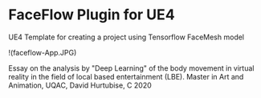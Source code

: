 # FaceFlow Plugin for UE4
UE4 Template for creating a project using Tensorflow FaceMesh model

!(faceflow-App.JPG)

Essay on the analysis by "Deep Learning" of the body movement in virtual reality in the field of local based entertainment (LBE). Master in Art and Animation, UQAC, David Hurtubise, C 2020

